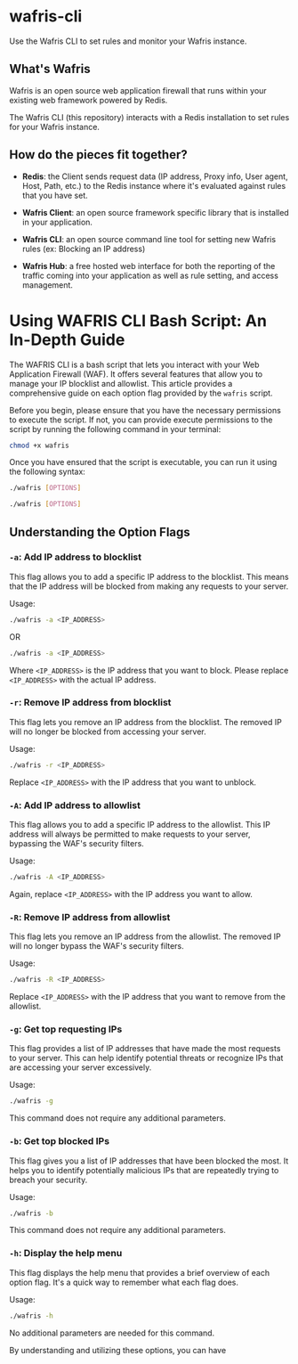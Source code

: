 # wafris-cli
Use the Wafris CLI to set rules and monitor your Wafris instance.

## What's Wafris
Wafris is an open source web application firewall that runs within your existing web framework powered by Redis.

The Wafris CLI (this repository) interacts with a Redis installation to set rules for your Wafris instance.

## How do the pieces fit together?

- **Redis**: the Client sends request data (IP address, Proxy info, User agent, Host, Path, etc.) to the Redis instance where it's evaluated against rules that you have set.  

- **Wafris Client**: an open source framework specific library that is installed in your application.

- **Wafris CLI**: an open source command line tool for setting new Wafris rules (ex: Blocking an IP address) 

- **Wafris Hub**: a free hosted web interface for both the reporting of the traffic coming into your application as well as rule setting, and access management. 

# Using WAFRIS CLI Bash Script: An In-Depth Guide

The WAFRIS CLI is a bash script that lets you interact with your Web Application Firewall (WAF). It offers several features that allow you to manage your IP blocklist and allowlist. This article provides a comprehensive guide on each option flag provided by the `wafris` script.

Before you begin, please ensure that you have the necessary permissions to execute the script. If not, you can provide execute permissions to the script by running the following command in your terminal:

```bash
chmod +x wafris
```

Once you have ensured that the script is executable, you can run it using the following syntax:

```bash
./wafris [OPTIONS]
```

```bash
./wafris [OPTIONS]
```


## Understanding the Option Flags

### `-a`: Add IP address to blocklist

This flag allows you to add a specific IP address to the blocklist. This means that the IP address will be blocked from making any requests to your server.

Usage: 

```bash
./wafris -a <IP_ADDRESS>
```

OR


```bash
./wafris -a <IP_ADDRESS>
```


Where `<IP_ADDRESS>` is the IP address that you want to block. Please replace `<IP_ADDRESS>` with the actual IP address.

### `-r`: Remove IP address from blocklist

This flag lets you remove an IP address from the blocklist. The removed IP will no longer be blocked from accessing your server.

Usage: 

```bash
./wafris -r <IP_ADDRESS>
```

Replace `<IP_ADDRESS>` with the IP address that you want to unblock.

### `-A`: Add IP address to allowlist

This flag allows you to add a specific IP address to the allowlist. This IP address will always be permitted to make requests to your server, bypassing the WAF's security filters.

Usage: 

```bash
./wafris -A <IP_ADDRESS>
```

Again, replace `<IP_ADDRESS>` with the IP address you want to allow.

### `-R`: Remove IP address from allowlist

This flag lets you remove an IP address from the allowlist. The removed IP will no longer bypass the WAF's security filters.

Usage: 

```bash
./wafris -R <IP_ADDRESS>
```

Replace `<IP_ADDRESS>` with the IP address that you want to remove from the allowlist.

### `-g`: Get top requesting IPs

This flag provides a list of IP addresses that have made the most requests to your server. This can help identify potential threats or recognize IPs that are accessing your server excessively.

Usage: 

```bash
./wafris -g
```

This command does not require any additional parameters.

### `-b`: Get top blocked IPs

This flag gives you a list of IP addresses that have been blocked the most. It helps you to identify potentially malicious IPs that are repeatedly trying to breach your security.

Usage: 

```bash
./wafris -b
```

This command does not require any additional parameters.

### `-h`: Display the help menu

This flag displays the help menu that provides a brief overview of each option flag. It's a quick way to remember what each flag does.

Usage: 

```bash
./wafris -h
```

No additional parameters are needed for this command.

By understanding and utilizing these options, you can have

